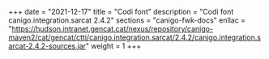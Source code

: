 +++
date        = "2021-12-17"
title       = "Codi font"
description = "Codi font canigo.integration.sarcat 2.4.2"
sections    = "canigo-fwk-docs"
enllac		= "https://hudson.intranet.gencat.cat/nexus/repository/canigo-maven2/cat/gencat/ctti/canigo.integration.sarcat/2.4.2/canigo.integration.sarcat-2.4.2-sources.jar"
weight		= 1
+++
